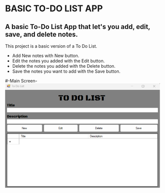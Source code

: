 # BASIC TO-DO LIST APP

## A basic To-Do List App that let's you add, edit, save, and delete notes.

This project is a basic version of a To Do List.

- Add New notes with New button.
- Edit the notes you added with the Edit button.
- Delete the notes you added with the Delete button.
- Save the notes you want to add with the Save button.

#-Main Screen-
![Main Screen Photo](Screenshot/mainscreen.png)
